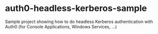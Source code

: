 # auth0-headless-kerberos-sample
Sample project showing how to do headless Kerberos authentication with Auth0 (for Console Applications, Windows Services, ...)
